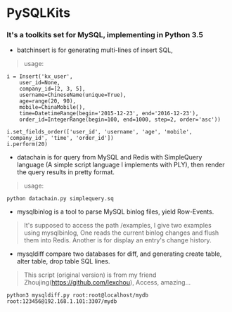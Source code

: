 # PySQLKits

### It's a toolkits set for MySQL, implementing in Python 3.5

- batchinsert is for generating multi-lines of insert SQL, 
> usage:

```
i = Insert('kx_user', 
    user_id=None,
    company_id=[2, 3, 5], 
    username=ChineseName(unique=True), 
    age=range(20, 90), 
    mobile=ChinaMobile(),
    time=DatetimeRange(begin='2015-12-23', end='2016-12-23'),
    order_id=IntegerRange(begin=100, end=1000, step=2, order='asc'))

i.set_fields_order(['user_id', 'username', 'age', 'mobile', 'company_id', 'time', 'order_id'])
i.perform(20)
```

- datachain is for query from MySQL and Redis with SimpleQuery language (A simple script language I implements with PLY), then render the query results in pretty format.

> usage:
```
python datachain.py simplequery.sq
```
- mysqlbinlog is a tool to parse MySQL binlog files, yield Row-Events.
> It's supposed to access the path /examples, I give two examples using mysqlbinlog, One reads the current binlog changes and flush them into Redis. Another is for display an entry's change history.



- mysqldiff compare two databases for diff, and generating create table, alter table, drop table SQL lines.
> This script (original version) is from my friend Zhoujing(https://github.com/lexchou), Access, amazing...
```
python3 mysqldiff.py root:root@localhost/mydb root:123456@192.168.1.101:3307/mydb
```